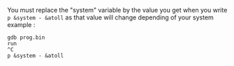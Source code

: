 You must replace the "system" variable by the value you get when you write
`p &system - &atoll` as that value will change depending of your system
example :
```
gdb prog.bin
run
^C
p &system - &atoll
```

